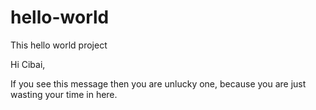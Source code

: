 # hello-world
This hello world project

Hi Cibai,

If you see this message then you are unlucky one, because you are just wasting your time in here.
